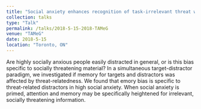 ```yaml
---
title: "Social anxiety enhances recognition of task-irrelevant threat words"
collection: talks
type: "Talk"
permalink: /talks/2018-5-15-2018-TAMeG
venue: "TAMeG"
date: 2018-5-15
location: "Toronto, ON"
---
```


Are highly socially anxious people easily distracted in general, or is this bias specific to socially threatening material? In a simultaneous target-distractor paradigm, we investigated if memory for targets and distractors was affected by threat-relatedness. We found that emory bias is specific to threat-related distractors in high social anxiety. When social anxiety is primed, attention and memory may be specifically heightened for irrelevant, socially threatening information.
